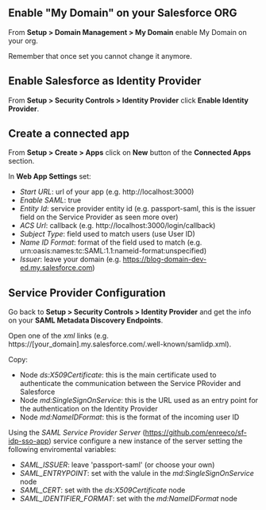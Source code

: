 ## Enable "My Domain" on your Salesforce ORG

From **Setup > Domain Management > My Domain** enable My Domain on your org.

Remember that once set you cannot change it anymore.


## Enable Salesforce as Identity Provider

From **Setup > Security Controls > Identity Provider** click **Enable Identity Provider**.


## Create a connected app

From **Setup > Create > Apps** click on **New** button of the **Connected Apps** section.

In **Web App Settings** set:

* *Start URL*: url of your app (e.g. http://localhost:3000)
* *Enable SAML*: true
* *Entity Id*: service provider entity id (e.g. passport-saml, this is the issuer field on the Service Provider as seen more over)
* *ACS Url*: callback (e.g. http://localhost:3000/login/callback)
* *Subject Type*: field used to match users (use User ID)
* *Name ID Format*: format of the field used to match (e.g. urn:oasis:names:tc:SAML:1.1:nameid-format:unspecified)
* *Issuer*: leave your domain (e.g. https://blog-domain-dev-ed.my.salesforce.com)

## Service Provider Configuration

Go back to **Setup > Security Controls > Identity Provider** and get the info on your **SAML Metadata Discovery Endpoints**.

Open one of the *xml* links (e.g. https://[your_domain].my.salesforce.com/.well-known/samlidp.xml).

Copy:
* Node *ds:X509Certificate*: this is the main certificate used to authenticate the communication between the Service PRovider and Salesforce
* Node *md:SingleSignOnService*: this is the URL used as an entry point for the authentication on the Identity Provider
* Node *md:NameIDFormat*: this is the format of the incoming user ID

Using the *SAML Service Provider Server* (https://github.com/enreeco/sf-idp-sso-app) service configure a new instance of the server setting the following enviromental variables:

* *SAML_ISSUER*: leave 'passport-saml' (or choose your own)
* *SAML_ENTRYPOINT*: set with the valule in the *md:SingleSignOnService* node
* *SAML_CERT*: set with the *ds:X509Certificate* node
* *SAML_IDENTIFIER_FORMAT*: set with the *md:NameIDFormat* node
